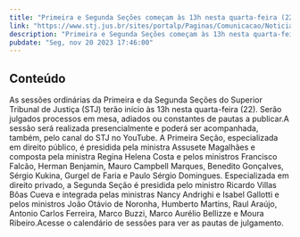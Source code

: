 ```yaml
---
title: "Primeira e Segunda Seções começam às 13h nesta quarta-feira (22)"
link: "https://www.stj.jus.br/sites/portalp/Paginas/Comunicacao/Noticias/2023/20112023-Primeira-e-Segunda-Secoes-comecam-as-13h-nesta-quarta-feira--22-.aspx"
description: "Primeira e Segunda Seções começam às 13h nesta quarta-feira (22)"
pubdate: "Seg, nov 20 2023 17:46:00"
---
```


## Conteúdo

​As sessões ordinárias da Primeira e da Segunda Seções do Superior Tribunal de Justiça (STJ) terão início às 13h nesta quarta-feira (22). Serão julgados processos em mesa, adiados ou constantes de pautas a publicar.A sessão será realizada presencialmente e poderá ser acompanhada, também, pelo canal do STJ no YouTube. A Primeira Seção, especializada em direito público, é presidida pela ministra Assusete Magalhães e composta pela ministra Regina Helena Costa e pelos ministros Francisco Falcão, Herman Benjamin, Mauro Campbell Marques, Benedito Gonçalves, Sérgio Kukina, Gurgel de Faria e Paulo Sérgio Domingues. Especializada em direito privado, a Segunda Seção é presidida pelo ministro Ricardo Villas Bôas Cueva e integrada pelas ministras Nancy Andrighi e Isabel Gallotti e pelos ministros João Otávio de Noronha, Humberto Martins, Raul Araújo, Antonio Carlos Ferreira, Marco Buzzi, Marco Aurélio Bellizze e Moura Ribeiro.Acesse o calendário de sessões para ver as pautas de julgamento.
